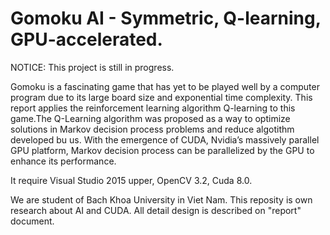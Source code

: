 # Gomoku AI - Symmetric, Q-learning, GPU-accelerated.

NOTICE: This project is still in progress.

Gomoku is a fascinating game that has yet to be played well by a computer program due to its large board size and exponential time complexity. This report applies the reinforcement learning algorithm Q-learning to this game.The Q-Learning algorithm was proposed as a way to optimize solutions in Markov decision process problems and reduce algotithm developed bu us. With the emergence of CUDA, Nvidia’s massively parallel GPU platform, Markov decision process can be parallelized by the GPU to enhance its performance.

It require Visual Studio 2015 upper, OpenCV 3.2, Cuda 8.0.

We are student of Bach Khoa University in Viet Nam. This reposity is own research about AI and CUDA. All detail design is described on "report" document.
